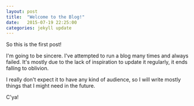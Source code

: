 ```yaml
---
layout: post
title:  "Welcome to the Blog!"
date:   2015-07-19 22:25:00
categories: jekyll update
---
```


So this is the first post!

I'm going to be sincere. I've attempted to run a blog many times and always failed.
It's mostly due to the lack of inspiration to update it regularly, it ends falling
to oblivion.

I really don't expect it to have any kind of audience, so I will
write mostly things that I might need in the future.

C'ya!
